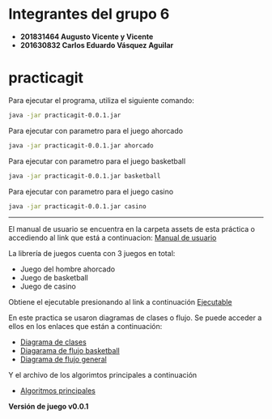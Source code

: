 # Integrantes del grupo __6__
* __201831464 Augusto Vicente y Vicente__
* __201630832 Carlos Eduardo Vásquez Aguilar__

# practicagit

Para ejecutar el programa, utiliza el siguiente comando:

```bash
java -jar practicagit-0.0.1.jar
```

Para ejecutar con parametro para el juego ahorcado
```bash
java -jar practicagit-0.0.1.jar ahorcado
```

Para ejecutar con parametro para el juego basketball
```bash
java -jar practicagit-0.0.1.jar basketball
```

Para ejecutar con parametro para el juego casino
```bash
java -jar practicagit-0.0.1.jar casino
```
----------------------
El manual de usuario se encuentra en la carpeta assets de esta práctica
o accediendo al link que está a continuacion:
[Manual de usuario](assets/Manual.pdf)

La librería de juegos cuenta con 3 juegos en total:
* Juego del hombre ahorcado
* Juego de basketball
* Juego de casino

Obtiene el ejecutable presionando al link a continuación
[Ejecutable](practicagit-0.0.1.jar)

En este practica se usaron diagramas de clases o flujo. Se puede acceder a ellos en los enlaces que están a continuación:
* [Diagrama de clases](assets/Diagrama_clases.png)
* [Diagarama de flujo basketball](assets/Diagrama_de_flujo_basketball.png)
* [Diagrama de flujo general](assets/Diagrama_de_flujo_general.png)

Y el archivo de los algorimtos principales a continuación
* [Algoritmos principales](assets/Algoritmos_de_métodos_importantes.txt)

__Versión de juego v0.0.1__
